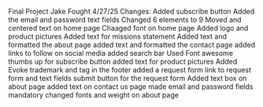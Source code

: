 Final Project
Jake Fought
4/27/25
Changes: 
Added subscribe button
Added the email and password text fields
Changed 6 elements to 9
Moved and centered text on home page
Chaaged font on home page
Added logo and product pictures
Added text for missions statement
Added text and formatted the about page
added text and formatted the contact page
added links to follow on social media 
added search bar 
Used Font awesome thumbs up for subscribe button 
added text for product pictures
Added Evoke trademark and tag in the footer
added a request form
link to request form and text fields 
submit button for the request form 
Added text box on about page
added text on contact us page
made email and password fields mandatory 
changed fonts and weight on about page